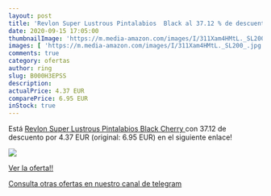 ```yaml
---
layout: post
title: 'Revlon Super Lustrous Pintalabios  Black al 37.12 % de descuento'
date: 2020-09-15 17:05:00
thumbnailImage: 'https://m.media-amazon.com/images/I/311Xam4HMtL._SL200_.jpg'
images: [ 'https://m.media-amazon.com/images/I/311Xam4HMtL._SL200_.jpg' ]
comments: true
category: ofertas
author: ring
slug: B000H3EPSS
description:
actualPrice: 4.37 EUR
comparePrice: 6.95 EUR
inStock: true
---
```


Está [Revlon Super Lustrous Pintalabios  Black Cherry ](https://www.amazon.com/dp/B000H3EPSS/?tag=redken08-20) con 37.12 de descuento por 4.37 EUR (original: 6.95 EUR) en el siguiente enlace!

[![](https://m.media-amazon.com/images/I/311Xam4HMtL._SL200_.jpg)](https://www.amazon.com/dp/B000H3EPSS/?tag=redken08-20)

[Ver la oferta!!](https://www.amazon.com/dp/B000H3EPSS/?tag=redken08-20)

[Consulta otras ofertas en nuestro canal de telegram](https://t.me/s/ofertas25)
